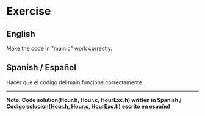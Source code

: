 # Exercise

## English

Make the code in "main.c" work correctly. 

## Spanish / Español

Hacer que el codigo del main funcione correctamente.

---

**Note: Code solution(Hour.h, Hour.c, HourExc.h) written in Spanish / Codigo solucion(Hour.h, Hour.c, HourExc.h) escrito en español**
